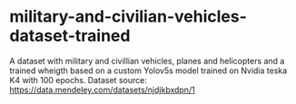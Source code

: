 # military-and-civilian-vehicles-dataset-trained
A dataset with military and civillian vehicles, planes and helicopters and a trained wheigth based on a custom Yolov5s model trained on Nvidia teska K4 with 100 epochs. Dataset source:  https://data.mendeley.com/datasets/njdjkbxdpn/1
